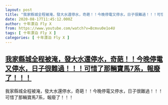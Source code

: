 ```yaml
---
layout: post
title: "我家縣城全程被淹，發大水還停水，奇葩！！今晚停電又停水，日子很難過！！！可惜了那輛寶馬7系，報廢了！！！"
date: 2020-08-17T11:45:12.000Z
author: 十年漂泊 Fly X
from: https://www.youtube.com/watch?v=Bcmvu0e1o4U
tags: [ 十年漂泊 Fly X ]
categories: [ 十年漂泊 Fly X ]
---
```

<!--1597664712000-->
[我家縣城全程被淹，發大水還停水，奇葩！！今晚停電又停水，日子很難過！！！可惜了那輛寶馬7系，報廢了！！！](https://www.youtube.com/watch?v=Bcmvu0e1o4U)
------

<div>
我家縣城全程被淹，發大水還停水，奇葩！！今晚停電又停水，日子很難過！！！可惜了那輛寶馬7系，報廢了！！！
</div>

